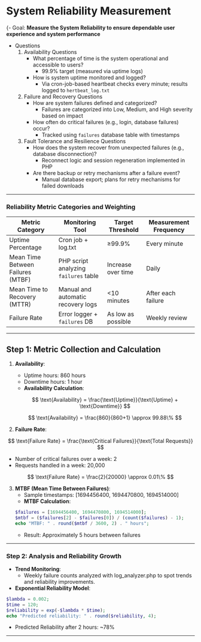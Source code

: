 # System Reliability Measurement

{- Goal: **Measure the System Reliability to ensure dependable user experience and system performance**  
- Questions
    1. Availability Questions
        - What percentage of time is the system operational and accessible to users?<br>
            - 99.9% target (measured via uptime logs)
        - How is system uptime monitored and logged?<br>
            - Via cron-job-based heartbeat checks every minute; results logged to `hertbeat_log.txt`
    2. Failure and Recovery Questions
        - How are system failures defined and categorized?<br>
            - Failures are categorized into Low, Medium, and High severity based on impact
        - How often do critical failures (e.g., login, database failures) occur?<br>
            - Tracked using `failures` database table with timestamps
    3. Fault Tolerance and Resilience Questions
        - How does the system recover from unexpected failures (e.g., database disconnection)?<br>
            - Reconnect logic and session regeneration implemented in PHP
        - Are there backup or retry mechanisms after a failure event?<br>
            - Manual database export; plans for retry mechanisms for failed downloads

---

### **Reliability Metric Categories and Weighting**

| Metric Category        | Monitoring Tool | Target Threshold | Measurement Frequency |
|-------------------------|-----------------|------------------|------------------------|
| Uptime Percentage       | Cron job + log.txt | ≥99.9%          | Every minute           |
| Mean Time Between Failures (MTBF) | PHP script analyzing `failures` table | Increase over time  | Daily |
| Mean Time to Recovery (MTTR) | Manual and automatic recovery logs | <10 minutes | After each failure |
| Failure Rate            | Error logger + `failures` DB | As low as possible | Weekly review |

---

## **Step 1: Metric Collection and Calculation**

1. **Availability**:
   - Uptime hours: 860 hours
   - Downtime hours: 1 hour
   - **Availability Calculation**:
     
    $$
    \text{Availability} = \frac{\text{Uptime}}{\text{Uptime} + \text{Downtime}}
    $$

    $$
    \text{Availability} = \frac{860}{860+1} \approx 99.88\%
    $$

2. **Failure Rate**:

$$
\text{Failure Rate} = \frac{\text{Critical Failures}}{\text{Total Requests}}
$$

   - Number of critical failures over a week: 2
   - Requests handled in a week: 20,000

$$
\text{Failure Rate} = \frac{2}{20000} \approx 0.01\%
$$


3. **MTBF (Mean Time Between Failures)**:
   - Sample timestamps: [1694456400, 1694470800, 1694514000]
   - **MTBF Calculation**:
   ```php
   $failures = [1694456400, 1694470800, 1694514000];
   $mtbf = ($failures[2] - $failures[0]) / (count($failures) - 1);
   echo "MTBF: " . round($mtbf / 3600, 2) . " hours";
   ```
   - Result: Approximately 5 hours between failures


---

### **Step 2: Analysis and Reliability Growth**
- **Trend Monitoring**:
  - Weekly failure counts analyzed with log_analyzer.php to spot trends and   reliability improvements.
- **Exponential Reliability Model**:
```php
$lambda = 0.002;
$time = 120;
$reliability = exp(-$lambda * $time);
echo "Predicted reliability: " . round($reliability, 4);
```
- Predicted Reliability after 2 hours: ~78%

---


